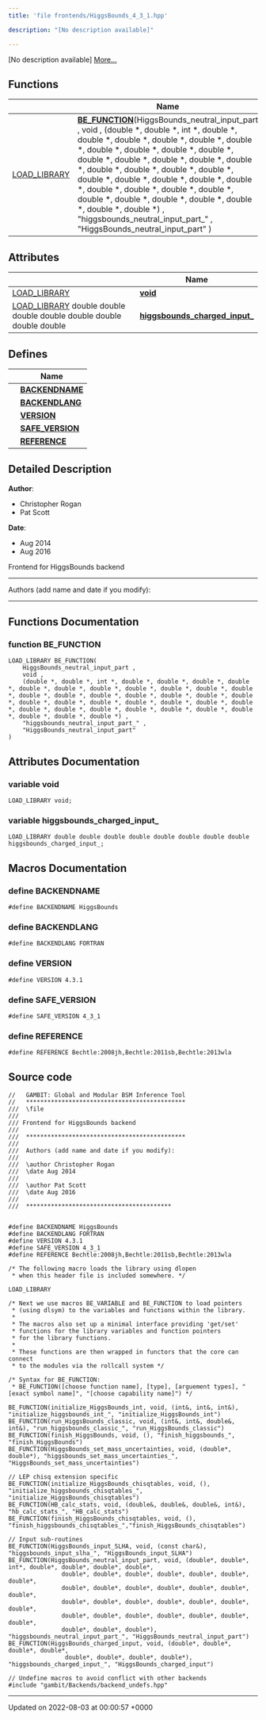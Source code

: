 ```yaml
---
title: 'file frontends/HiggsBounds_4_3_1.hpp'

description: "[No description available]"

---
```







[No description available] [More...](#detailed-description)

## Functions

|                | Name           |
| -------------- | -------------- |
| [LOAD_LIBRARY](/documentation/code/gambit_sphinx/files/frontend__macros_8hpp/#define-load-library) | **[BE_FUNCTION](/documentation/code/gambit_sphinx/files/higgsbounds__4__3__1_8hpp/#function-be-function)**(HiggsBounds_neutral_input_part , void , (double *, double *, int *, double *, double *, double *, double *, double *, double *, double *, double *, double *, double *, double *, double *, double *, double *, double *, double *, double *, double *, double *, double *, double *, double *, double *, double *, double *, double *, double *, double *, double *, double *, double *, double *, double *, double *, double *) , "higgsbounds_neutral_input_part_" , "HiggsBounds_neutral_input_part" ) |

## Attributes

|                | Name           |
| -------------- | -------------- |
| [LOAD_LIBRARY](/documentation/code/gambit_sphinx/files/frontend__macros_8hpp/#define-load-library) | **[void](/documentation/code/gambit_sphinx/files/higgsbounds__4__3__1_8hpp/#variable-void)**  |
| [LOAD_LIBRARY](/documentation/code/gambit_sphinx/files/frontend__macros_8hpp/#define-load-library) double double double double double double double double | **[higgsbounds_charged_input_](/documentation/code/gambit_sphinx/files/higgsbounds__4__3__1_8hpp/#variable-higgsbounds-charged-input-)**  |

## Defines

|                | Name           |
| -------------- | -------------- |
|  | **[BACKENDNAME](/documentation/code/gambit_sphinx/files/higgsbounds__4__3__1_8hpp/#define-backendname)**  |
|  | **[BACKENDLANG](/documentation/code/gambit_sphinx/files/higgsbounds__4__3__1_8hpp/#define-backendlang)**  |
|  | **[VERSION](/documentation/code/gambit_sphinx/files/higgsbounds__4__3__1_8hpp/#define-version)**  |
|  | **[SAFE_VERSION](/documentation/code/gambit_sphinx/files/higgsbounds__4__3__1_8hpp/#define-safe-version)**  |
|  | **[REFERENCE](/documentation/code/gambit_sphinx/files/higgsbounds__4__3__1_8hpp/#define-reference)**  |

## Detailed Description


**Author**: 

  * Christopher Rogan 
  * Pat Scott 


**Date**: 

  * Aug 2014
  * Aug 2016


Frontend for HiggsBounds backend



------------------

Authors (add name and date if you modify):



------------------


## Functions Documentation

### function BE_FUNCTION

```
LOAD_LIBRARY BE_FUNCTION(
    HiggsBounds_neutral_input_part ,
    void ,
    (double *, double *, int *, double *, double *, double *, double *, double *, double *, double *, double *, double *, double *, double *, double *, double *, double *, double *, double *, double *, double *, double *, double *, double *, double *, double *, double *, double *, double *, double *, double *, double *, double *, double *, double *, double *, double *, double *) ,
    "higgsbounds_neutral_input_part_" ,
    "HiggsBounds_neutral_input_part" 
)
```



## Attributes Documentation

### variable void

```
LOAD_LIBRARY void;
```


### variable higgsbounds_charged_input_

```
LOAD_LIBRARY double double double double double double double double higgsbounds_charged_input_;
```



## Macros Documentation

### define BACKENDNAME

```
#define BACKENDNAME HiggsBounds
```


### define BACKENDLANG

```
#define BACKENDLANG FORTRAN
```


### define VERSION

```
#define VERSION 4.3.1
```


### define SAFE_VERSION

```
#define SAFE_VERSION 4_3_1
```


### define REFERENCE

```
#define REFERENCE Bechtle:2008jh,Bechtle:2011sb,Bechtle:2013wla
```


## Source code

```
//   GAMBIT: Global and Modular BSM Inference Tool
//   *********************************************
///  \file
///
/// Frontend for HiggsBounds backend
///
///  *********************************************
///
///  Authors (add name and date if you modify):
///
///  \author Christopher Rogan
///  \date Aug 2014
///
///  \author Pat Scott
///  \date Aug 2016
///
///  *****************************************


#define BACKENDNAME HiggsBounds
#define BACKENDLANG FORTRAN
#define VERSION 4.3.1
#define SAFE_VERSION 4_3_1
#define REFERENCE Bechtle:2008jh,Bechtle:2011sb,Bechtle:2013wla

/* The following macro loads the library using dlopen
 * when this header file is included somewhere. */

LOAD_LIBRARY

/* Next we use macros BE_VARIABLE and BE_FUNCTION to load pointers
 * (using dlsym) to the variables and functions within the library.
 *
 * The macros also set up a minimal interface providing 'get/set'
 * functions for the library variables and function pointers
 * for the library functions.
 *
 * These functions are then wrapped in functors that the core can connect
 * to the modules via the rollcall system */

/* Syntax for BE_FUNCTION:
 * BE_FUNCTION([choose function name], [type], [arguement types], "[exact symbol name]", "[choose capability name]") */

BE_FUNCTION(initialize_HiggsBounds_int, void, (int&, int&, int&), "initialize_higgsbounds_int_", "initialize_HiggsBounds_int")
BE_FUNCTION(run_HiggsBounds_classic, void, (int&, int&, double&, int&), "run_higgsbounds_classic_", "run_HiggsBounds_classic")
BE_FUNCTION(finish_HiggsBounds, void, (), "finish_higgsbounds_", "finish_HiggsBounds")
BE_FUNCTION(HiggsBounds_set_mass_uncertainties, void, (double*, double*), "higgsbounds_set_mass_uncertainties_", "HiggsBounds_set_mass_uncertainties")

// LEP chisq extension specific
BE_FUNCTION(initialize_HiggsBounds_chisqtables, void, (), "initialize_higgsbounds_chisqtables_", "initialize_HiggsBounds_chisqtables")
BE_FUNCTION(HB_calc_stats, void, (double&, double&, double&, int&), "hb_calc_stats_", "HB_calc_stats")
BE_FUNCTION(finish_HiggsBounds_chisqtables, void, (), "finish_higgsbounds_chisqtables_","finish_HiggsBounds_chisqtables")

// Input sub-routines
BE_FUNCTION(HiggsBounds_input_SLHA, void, (const char&), "higgsbounds_input_slha_", "HiggsBounds_input_SLHA")
BE_FUNCTION(HiggsBounds_neutral_input_part, void, (double*, double*, int*, double*, double*, double*, double*,
               double*, double*, double*, double*, double*, double*, double*,
               double*, double*, double*, double*, double*, double*, double*,
               double*, double*, double*, double*, double*, double*, double*,
               double*, double*, double*, double*, double*, double*, double*,
               double*, double*, double*), "higgsbounds_neutral_input_part_", "HiggsBounds_neutral_input_part")
BE_FUNCTION(HiggsBounds_charged_input, void, (double*, double*, double*, double*,
                double*, double*, double*, double*), "higgsbounds_charged_input_", "HiggsBounds_charged_input")

// Undefine macros to avoid conflict with other backends
#include "gambit/Backends/backend_undefs.hpp"
```


-------------------------------

Updated on 2022-08-03 at 00:00:57 +0000
